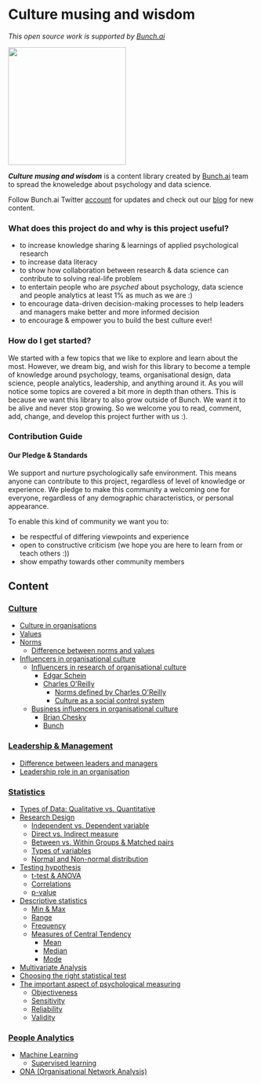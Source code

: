 # Culture musing and wisdom



_This open source work is supported by [Bunch.ai](https://bunch.ai/)_

<img src="https://bunch.ai/wp-content/themes/bunch/images/bunch-logo-rgb.svg" width="240">

 
***Culture musing and wisdom*** is a content library created by [Bunch.ai](https://bunch.ai/) team to spread the knoweledge about psychology and data science.

Follow Bunch.ai Twitter [account](https://twitter.com/bunch_hq?lang=en) for updates and check out our [blog](https://bunch.ai/blog/) for new content.


### **What does this project do and why is this project useful?**
- to increase knowledge sharing & learnings of applied psychological research
- to increase data literacy
- to show how collaboration between research & data science can contribute to solving real-life problem
- to entertain people who are *psyched* about psychology, data science and people analytics at least 1% as much as we are :)
- to encourage data-driven decision-making processes to help leaders and managers make better and more informed decision
- to encourage & empower you to build the best culture ever!

### **How do I get started?**

We started with a few topics that we like to explore and learn about the most. However, we dream big, and wish for this library to become a temple of knowledge around psychology, teams, organisational design, data science, people analytics, leadership, and anything around it. As you will notice some topics are covered a bit more in depth than others. This is because we want this library to also grow outside of Bunch. We want it to be alive and never stop growing. So we welcome you to read, comment, add, change, and develop this project further with us :).

### **Contribution Guide**

#### Our Pledge & Standards
We support and nurture psychologically safe environment. This means anyone can contribute to this project, regardless of level of knowledge or experience. We pledge to make this community a welcoming one for everyone, regardless of any demographic characteristics, or personal appearance.

To enable this kind of community we want you to:
- be respectful of differing viewpoints and experience
- open to constructive criticism (we hope you are here to learn from or teach others :))
- show empathy towards other community members

## Content

### [Culture](https://github.com/12grapes/culturewisdom/blob/master/culture.md)

- [Culture in organisations](https://github.com/12grapes/culturewisdom/blob/master/culture.md)
- [Values](https://github.com/12grapes/culturewisdom/blob/master/culture.md)
- [Norms](https://github.com/12grapes/culturewisdom/blob/master/culture.md)
	- [Difference between norms and values](https://github.com/12grapes/culturewisdom/blob/master/culture.md)
- [Influencers in organisational culture](https://github.com/12grapes/culturewisdom/blob/master/culture.md)
	- [Influencers in research of organisational culture](https://github.com/12grapes/culturewisdom/blob/master/culture.md)
  		- [Edgar Schein](https://github.com/12grapes/culturewisdom/blob/master/culture.md)
  		- [Charles O'Reilly](https://github.com/12grapes/culturewisdom/blob/master/culture.md)
			- [Norms defined by Charles O'Reilly](https://github.com/12grapes/culturewisdom/blob/master/culture.md)
			- [Culture as a social control system](https://github.com/12grapes/culturewisdom/blob/master/culture.md)
	- [Business influencers in organisational culture](https://github.com/12grapes/culturewisdom/blob/master/culture.md)
  		- [Brian Chesky](https://github.com/12grapes/culturewisdom/blob/master/culture.md)
   		- [Bunch](https://github.com/12grapes/culturewisdom/blob/master/culture.md)

### [Leadership & Management](https://github.com/12grapes/culturewisdom/blob/master/leadership.md)

- [Difference between leaders and managers](https://github.com/12grapes/culturewisdom/blob/master/leadership.md)
- [Leadership role in an organisation](https://github.com/12grapes/culturewisdom/blob/master/leadership.md)
	
### [Statistics](https://github.com/12grapes/culturewisdom/blob/master/statistics.md)
- [Types of Data: Qualitative vs. Quantitative](https://github.com/12grapes/culturewisdom/blob/master/statistics.md)
- [Research Design](https://github.com/12grapes/culturewisdom/blob/master/statistics.md)
	- [Independent vs. Dependent variable](https://github.com/12grapes/culturewisdom/blob/master/statistics.md)
	- [Direct vs. Indirect measure](https://github.com/12grapes/culturewisdom/blob/master/statistics.md)
	- [Between vs. Within Groups & Matched pairs](https://github.com/12grapes/culturewisdom/blob/master/statistics.md)
	- [Types of variables](https://github.com/12grapes/culturewisdom/blob/master/statistics.md)
	- [Normal and Non-normal distribution](https://github.com/12grapes/culturewisdom/blob/master/statistics.md)
- [Testing hypothesis](https://github.com/12grapes/culturewisdom/blob/master/statistics.md)
	- [t-test & ANOVA](https://github.com/12grapes/culturewisdom/blob/master/statistics.md)
	- [Correlations](https://github.com/12grapes/culturewisdom/blob/master/statistics.md)
	- [p-value](https://github.com/12grapes/culturewisdom/blob/master/statistics.md)
- [Descriptive statistics](https://github.com/12grapes/culturewisdom/blob/master/statistics.md)
	- [Min & Max](https://github.com/12grapes/culturewisdom/blob/master/statistics.md)
	- [Range](https://github.com/12grapes/culturewisdom/blob/master/statistics.md)
	- [Frequency](https://github.com/12grapes/culturewisdom/blob/master/statistics.md)
	- [Measures of Central Tendency](https://github.com/12grapes/culturewisdom/blob/master/statistics.md)
		- [Mean](https://github.com/12grapes/culturewisdom/blob/master/statistics.md)
		- [Median](https://github.com/12grapes/culturewisdom/blob/master/statistics.md)
		- [Mode](https://github.com/12grapes/culturewisdom/blob/master/statistics.md)
- [Multivariate Analysis](https://github.com/12grapes/culturewisdom/blob/master/statistics.md)
- [Choosing the right statistical test](https://github.com/12grapes/culturewisdom/blob/master/statistics.md)
- [The important aspect of psychological measuring](https://github.com/12grapes/culturewisdom/blob/master/statistics.md)
	- [Objectiveness](https://github.com/12grapes/culturewisdom/blob/master/statistics.md)
	- [Sensitivity](https://github.com/12grapes/culturewisdom/blob/master/statistics.md)
	- [Reliability](https://github.com/12grapes/culturewisdom/blob/master/statistics.md)
	- [Validity](https://github.com/12grapes/culturewisdom/blob/master/statistics.md)

### [People Analytics](https://github.com/12grapes/culturewisdom/blob/master/people_analytics.md)
- [Machine Learning](https://github.com/12grapes/culturewisdom/blob/master/people_analytics.md)
	- [Supervised learning](https://github.com/12grapes/culturewisdom/blob/master/people_analytics.md)
- [ONA (Organisational Network Analysis)](https://github.com/12grapes/culturewisdom/blob/master/people_analytics.md)
